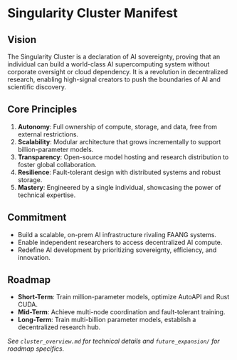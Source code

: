# Singularity Cluster Manifest

## Vision
The Singularity Cluster is a declaration of AI sovereignty, proving that an individual can build a world-class AI supercomputing system without corporate oversight or cloud dependency. It is a revolution in decentralized research, enabling high-signal creators to push the boundaries of AI and scientific discovery.

## Core Principles
1. **Autonomy**: Full ownership of compute, storage, and data, free from external restrictions.
2. **Scalability**: Modular architecture that grows incrementally to support billion-parameter models.
3. **Transparency**: Open-source model hosting and research distribution to foster global collaboration.
4. **Resilience**: Fault-tolerant design with distributed systems and robust storage.
5. **Mastery**: Engineered by a single individual, showcasing the power of technical expertise.

## Commitment
- Build a scalable, on-prem AI infrastructure rivaling FAANG systems.
- Enable independent researchers to access decentralized AI compute.
- Redefine AI development by prioritizing sovereignty, efficiency, and innovation.

## Roadmap
- **Short-Term**: Train million-parameter models, optimize AutoAPI and Rust CUDA.
- **Mid-Term**: Achieve multi-node coordination and fault-tolerant training.
- **Long-Term**: Train multi-billion parameter models, establish a decentralized research hub.

*See `cluster_overview.md` for technical details and `future_expansion/` for roadmap specifics.*
